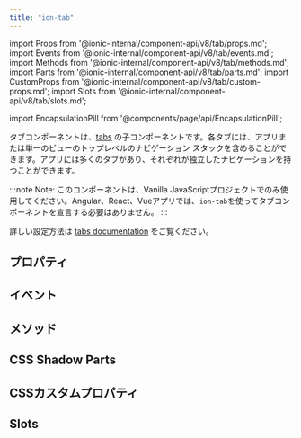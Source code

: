 ```yaml
---
title: "ion-tab"
---
```


import Props from '@ionic-internal/component-api/v8/tab/props.md';
import Events from '@ionic-internal/component-api/v8/tab/events.md';
import Methods from '@ionic-internal/component-api/v8/tab/methods.md';
import Parts from '@ionic-internal/component-api/v8/tab/parts.md';
import CustomProps from '@ionic-internal/component-api/v8/tab/custom-props.md';
import Slots from '@ionic-internal/component-api/v8/tab/slots.md';

<head>
  <title>ion-tab: Ionic Framework Application Component</title>
  <meta name="description" content="ion-tabは、タブの子コンポーネントです。各ion-tabは、アプリケーションまたは単一のビューのトップレベルのナビゲーションスタックを含むことができます。詳しくは、こちらをご覧ください。" />
</head>

import EncapsulationPill from '@components/page/api/EncapsulationPill';

<EncapsulationPill type="shadow" />


タブコンポーネントは、[tabs](tabs.md) の子コンポーネントです。各タブには、アプリまたは単一のビューのトップレベルのナビゲーション スタックを含めることができます。アプリには多くのタブがあり、それぞれが独立したナビゲーションを持つことができます。

:::note
 Note: このコンポーネントは、Vanilla JavaScriptプロジェクトでのみ使用してください。Angular、React、Vueアプリでは、`ion-tab`を使ってタブコンポーネントを宣言する必要はありません。
:::


詳しい設定方法は [tabs documentation](tabs.md) をご覧ください。



## プロパティ
<Props />

## イベント
<Events />

## メソッド
<Methods />

## CSS Shadow Parts
<Parts />

## CSSカスタムプロパティ
<CustomProps />

## Slots
<Slots />